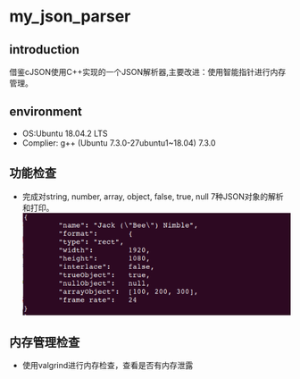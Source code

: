 # my_json_parser
## introduction
借鉴cJSON使用C++实现的一个JSON解析器,主要改进：使用智能指针进行内存管理。

## environment
* OS:Ubuntu 18.04.2 LTS
* Complier: g++ (Ubuntu 7.3.0-27ubuntu1~18.04) 7.3.0

## 功能检查
* 完成对string, number, array, object, false, true, null 7种JSON对象的解析和打印。
![image](https://github.com/brokensword2018/my_json_parser/blob/master/images/2019-05-08%2010-42-05%E5%B1%8F%E5%B9%95%E6%88%AA%E5%9B%BE.png)


## 内存管理检查
* 使用valgrind进行内存检查，查看是否有内存泄露

